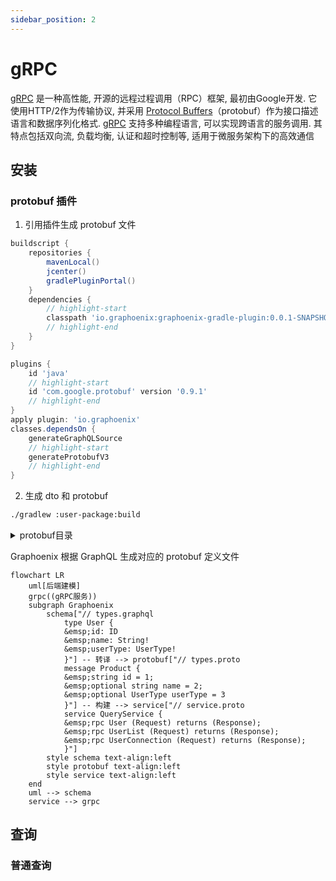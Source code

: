 ```yaml
---
sidebar_position: 2
---
```


# gRPC

[gRPC](https://grpc.io/) 是一种高性能, 开源的远程过程调用（RPC）框架, 最初由Google开发. 它使用HTTP/2作为传输协议, 并采用 [Protocol Buffers](https://protobuf.dev/)（protobuf）作为接口描述语言和数据序列化格式. [gRPC](https://grpc.io/) 支持多种编程语言, 可以实现跨语言的服务调用. 其特点包括双向流, 负载均衡, 认证和超时控制等, 适用于微服务架构下的高效通信

## 安装

### protobuf 插件

1. 引用插件生成 protobuf 文件

```gradle title="build.gradle"
buildscript {
    repositories {
        mavenLocal()
        jcenter()
        gradlePluginPortal()
    }
    dependencies {
        // highlight-start
        classpath 'io.graphoenix:graphoenix-gradle-plugin:0.0.1-SNAPSHOT'
        // highlight-end
    }
}

plugins {
    id 'java'
    // highlight-start
    id 'com.google.protobuf' version '0.9.1'
    // highlight-end
}
apply plugin: 'io.graphoenix'
classes.dependsOn {
    generateGraphQLSource
    // highlight-start
    generateProtobufV3
    // highlight-end
}
```

2. 生成 dto 和 protobuf

```bash
./gradlew :user-package:build
```

<details>
<summary>protobuf目录</summary>

```txt
|-- order-microservices
    |-- user-package                                用户模块
        |-- build.gradle
        |-- src
            |-- main
                |-- java
                |   |-- demo.gp.user
                |       |-- package-info.java
                // highlight-start
                |-- proto
                |   |-- demo.gp.user
                |       |-- enums.proto             枚举类型
                |       |-- input_objects.proto     输入类型
                |       |-- interfaces.proto        接口类型
                |       |-- objects.proto           对象类型
                |       |-- query.proto             查询服务
                |       |-- mutation.proto          变更服务
                // highlight-end
                |-- resources
                    |-- graphql
                        |-- user.gql                定义用户相关类型
```

</details>

Graphoenix 根据 GraphQL 生成对应的 protobuf 定义文件


```mermaid
flowchart LR
    uml[后端建模]
    grpc((gRPC服务))
    subgraph Graphoenix
        schema["// types.graphql
            type User {
            &emsp;id: ID
            &emsp;name: String!
            &emsp;userType: UserType!
            }"] -- 转译 --> protobuf["// types.proto
            message Product {
            &emsp;string id = 1;
            &emsp;optional string name = 2;
            &emsp;optional UserType userType = 3
            }"] -- 构建 --> service["// service.proto
            service QueryService {
            &emsp;rpc User (Request) returns (Response);
            &emsp;rpc UserList (Request) returns (Response);
            &emsp;rpc UserConnection (Request) returns (Response);
            }"]
        style schema text-align:left
        style protobuf text-align:left
        style service text-align:left
    end
    uml --> schema
    service --> grpc
```

## 查询

### 普通查询